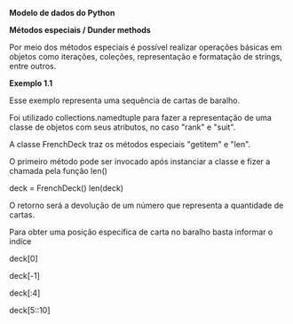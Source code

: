 __Modelo de dados do Python__

__Métodos especiais / Dunder methods__

Por meio dos métodos especiais é possível realizar operações básicas em objetos como iterações, coleções, representação e formatação de strings, entre outros.

__Exemplo 1.1__

Esse exemplo representa uma sequência de cartas de baralho.

Foi utilizado collections.namedtuple para fazer a representação de uma classe de objetos com seus atributos, no caso "rank" e "suit".

A classe FrenchDeck traz os métodos especiais "getitem" e "len".

O primeiro método pode ser invocado após instanciar a classe e fizer a chamada pela função len()

deck = FrenchDeck()
len(deck)

O retorno será a devolução de um número que representa a quantidade de cartas.

Para obter uma posição específica de carta no baralho basta informar o indíce

deck[0] 

deck[-1] 

deck[:4] 

deck[5::10]


